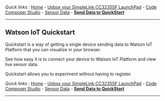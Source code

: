 *Quick links :*
[Home](/README.md) - [Unbox your SimpleLink CC3235SF LaunchPad](UNBOX.md) - [Code Composer Studio](CCSIDE.md) - [Sensor Data](SENSORDATA.md) - [**Send Data to QuickStart**](QUICKSTART.md)
***
## Watson IoT Quickstart

Quickstart is a way of getting a single device sending data to Watson IoT Platform that you can visualize in your browser.

See how easy it is to connect your device to Watson IoT Platform and view live sensor data.

Quickstart allows you to experiment without having to register.

*Quick links :*
[Home](/README.md) - [Unbox your SimpleLink CC3235SF LaunchPad](UNBOX.md) - [Code Composer Studio](CCSIDE.md) - [Sensor Data](SENSORDATA.md) - [**Send Data to QuickStart**](QUICKSTART.md)
***
